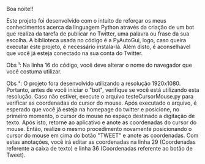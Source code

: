 Boa noite!!

Este projeto foi desenvolvido com o intuito de reforçar os meus conhecimentos acerca da linguagem Python através da criação de um bot que realiza da tarefa de publicar no Twitter, uma palavra ou frase da sua escolha. A biblioteca usada no código é a PyAutoGui, logo, caso queira executar este projeto, é necessário instala-lá. Além disto, é aconselhavel que você já esteja conectado na sua conta do Twitter.

Obs ¹: Na linha 16 do código, você deve alterar o nome do navegador que você costuma utilizar.

Obs ²: O projeto fora desenvolvido utilizando a resolução 1920x1080. Portanto, antes de você iniciar o "bot", verifique se você está utilizando esta resolução. Caso não estiver, execute o arquivo testeCursorMouse.py para verificar as coordenadas do cursor do mouse. Após executado o arquivo, é esperado que você já esteja na homepage do twitter e posicione, no primeiro momento, o cursor do mouse no espaço destinado a digitação de texto. Após isto, retorne ao aplicativo e anote as coordenadas do cursor do mouse. Então, realize o mesmo procedimento novamente posicionando o cursor do mouse em cima do botão "TWEET" e anote as coordenadas. Com estas anotações, você irá editar as coordenadas na linha 29 (Coordenadas referente a caixa de texto) e linha 36 (Coordenadas referente ao botão de Tweet).